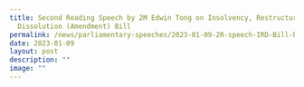 ```yaml
---
title: Second Reading Speech by 2M Edwin Tong on Insolvency, Restructuring &
  Dissolution (Amendment) Bill
permalink: /news/parliamentary-speeches/2023-01-09-2R-speech-IRD-Bill-by-2M-Edwin-Tong/
date: 2023-01-09
layout: post
description: ""
image: ""
---
```

